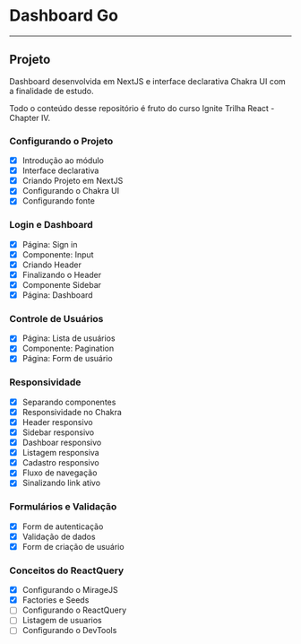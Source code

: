 # Dashboard Go
****

## Projeto
Dashboard desenvolvida em NextJS e interface declarativa Chakra UI com a finalidade de estudo.

Todo o conteúdo desse repositório é fruto do curso Ignite Trilha React - Chapter IV.

### Configurando o Projeto

- [X] Introdução ao módulo
- [X] Interface declarativa
- [X] Criando Projeto em NextJS
- [X] Configurando o Chakra UI
- [X] Configurando fonte

### Login e Dashboard

- [X] Página: Sign in
- [X] Componente: Input
- [X] Criando Header
- [X] Finalizando o Header
- [X] Componente Sidebar
- [X] Página: Dashboard

### Controle de Usuários
- [X] Página: Lista de usuários
- [X] Componente: Pagination
- [X] Página: Form de usuário

### Responsividade
- [X] Separando componentes
- [X] Responsividade no Chakra
- [X] Header responsivo
- [X] Sidebar responsivo
- [X] Dashboar responsivo
- [X] Listagem responsiva
- [X] Cadastro responsivo
- [X] Fluxo de navegação
- [X] Sinalizando link ativo

### Formulários e Validação
- [X] Form de autenticação
- [X] Validação de dados
- [X] Form de criação de usuário

### Conceitos do ReactQuery
- [X] Configurando o MirageJS
- [X] Factories e Seeds
- [ ] Configurando o ReactQuery
- [ ] Listagem de usuarios
- [ ] Configurando o DevTools
